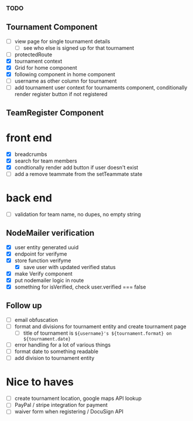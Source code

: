 ### TODO

## Tournament Component

- [ ] view page for single tournament details
  - [ ] see who else is signed up for that tournament
- [ ] protectedRoute
- [x] tournament context
- [x] Grid for home component
- [x] following component in home component
- [ ] username as other column for tournament
- [ ] add tournament user context for tournaments component, conditionally render register button if not registered

## TeamRegister Component

# front end

- [x] breadcrumbs
- [x] search for team members
- [x] condtionally render add button if user doesn't exist
- [ ] add a remove teammate from the setTeammate state

# back end

- [ ] validation for team name, no dupes, no empty string

## NodeMailer verification

- [x] user entity generated uuid
- [x] endpoint for verifyme
- [x] store function verifyme
  - [x] save user with updated verified status
- [x] make Verify component
- [x] put nodemailer logic in route
- [x] something for isVerified, check user.verified === false

## Follow up

- [ ] email obfuscation
- [ ] format and divisions for tournament entity and create tournament page
  - [ ] title of tournament is `${username}'s ${tournament.format} on ${tournament.date}`
- [ ] error handling for a lot of various things
- [ ] format date to something readable
- [ ] add division to tournament entity

# Nice to haves

- [ ] create tournament location, google maps API lookup
- [ ] PayPal / stripe integration for payment
- [ ] waiver form when registering / DocuSign API
